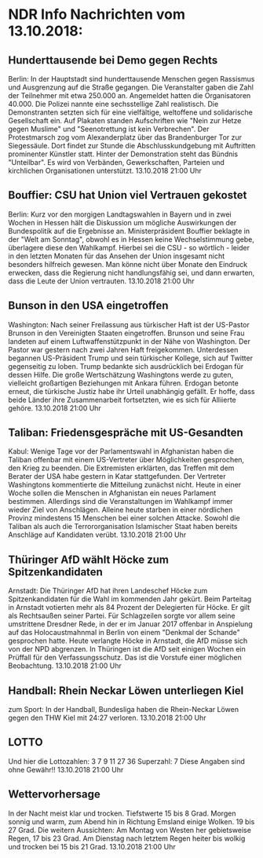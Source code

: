 # NDR Info Nachrichten vom 13.10.2018:


## Hunderttausende bei Demo gegen Rechts
Berlin: In der Hauptstadt sind hunderttausende Menschen gegen Rassismus und Ausgrenzung auf die Straße gegangen. Die Veranstalter gaben die Zahl der Teilnehmer mit etwa 250.000 an. Angemeldet hatten die Organisatoren 40.000. Die Polizei nannte eine sechsstellige Zahl realistisch. Die Demonstranten setzten sich für eine vielfältige, weltoffene und solidarische Gesellschaft ein. Auf Plakaten standen Aufschriften wie "Nein zur Hetze gegen Muslime" und "Seenotrettung ist kein Verbrechen". Der Protestmarsch zog vom Alexanderplatz über das Brandenburger Tor zur Siegessäule. Dort findet zur Stunde die Abschlusskundgebung mit Auftritten prominenter Künstler statt. Hinter der Demonstration steht das Bündnis "Unteilbar". Es wird von Verbänden, Gewerkschaften, Parteien und kirchlichen Organisationen unterstützt. 13.10.2018 21:00 Uhr 

## Bouffier: CSU hat Union viel Vertrauen gekostet
Berlin: Kurz vor den morgigen Landtagswahlen in Bayern und in zwei Wochen in Hessen hält die Diskussion um mögliche Auswirkungen der Bundespolitik auf die Ergebnisse an. Ministerpräsident Bouffier beklagte in der "Welt am Sonntag", obwohl es in Hessen keine Wechselstimmung gebe, überlagere diese den Wahlkampf. Hierbei sei die CSU - so wörtlich - leider in den letzten Monaten für das Ansehen der Union insgesamt nicht besonders hilfreich gewesen. Man könne nicht über Monate den Eindruck erwecken, dass die Regierung nicht handlungsfähig sei, und dann erwarten, dass die Leute der Union vertrauten. 13.10.2018 21:00 Uhr 

## Bunson in den USA eingetroffen
Washington: Nach seiner Freilassung aus türkischer Haft ist der US-Pastor Brunson in den Vereinigten Staaten eingetroffen. Brunson und seine Frau landeten auf einem Luftwaffenstützpunkt in der Nähe von Washington. Der Pastor war gestern nach zwei Jahren Haft freigekommen. Unterdessen begannen US-Präsident Trump und sein türkischer Kollege, sich auf Twitter gegenseitig zu loben. Trump bedankte sich ausdrücklich bei Erdogan für dessen Hilfe. Die große Wertschätzung Washingtons werde zu guten, vielleicht großartigen Beziehungen mit Ankara führen. Erdogan betonte erneut, die türkische Justiz habe ihr Urteil unabhängig gefällt. Er hoffe, dass beide Länder ihre Zusammenarbeit fortsetzten, wie es sich für Alliierte gehöre. 13.10.2018 21:00 Uhr 

## Taliban: Friedensgespräche mit US-Gesandten
Kabul: Wenige Tage vor der Parlamentswahl in Afghanistan haben die Taliban offenbar mit einem US-Vertreter über Möglichkeiten gesprochen, den Krieg zu beenden. Die Extremisten erklärten, das Treffen mit dem Berater der USA habe gestern in Katar stattgefunden. Der Vertreter Washingtons kommentierte die Mitteilung zunächst nicht. Heute in einer Woche sollen die Menschen in Afghanistan ein neues Parlament bestimmen. Allerdings sind die Veranstaltungen im Wahlkampf immer wieder Ziel von Anschlägen. Alleine heute starben in einer nördlichen Provinz mindestens 15 Menschen bei einer solchen Attacke. Sowohl die Taliban als auch die Terrororganisation Islamischer Staat haben bereits Anschläge auf Kandidaten verübt. 13.10.2018 21:00 Uhr 

## Thüringer AfD wählt Höcke zum Spitzenkandidaten
Arnstadt: Die Thüringer AfD hat ihren Landeschef Höcke zum Spitzenkandidaten für die Wahl im kommenden Jahr gekürt. Beim Parteitag in Arnstadt votierten mehr als 84 Prozent der Delegierten für Höcke. Er gilt als Rechtsaußen seiner Partei. Für Schlagzeilen sorgte vor allem seine umstrittene Dresdner Rede, in der er im Januar 2017 offenbar in Anspielung auf das Holocaustmahnmal in Berlin von einem "Denkmal der Schande" gesprochen hatte. Heute verlangte Höcke in Arnstadt, die AfD müsse sich von der NPD abgrenzen. In Thüringen ist die AfD seit einigen Wochen ein Prüffall für den Verfassungsschutz. Das ist die Vorstufe einer möglichen Beobachtung. 13.10.2018 21:00 Uhr 

## Handball: Rhein Neckar Löwen unterliegen Kiel
zum Sport: In der Handball, Bundesliga haben die Rhein-Neckar Löwen gegen den THW Kiel mit 24:27 verloren. 13.10.2018 21:00 Uhr 

## LOTTO
Und hier die Lottozahlen:
3		7		9		11		27		36
Superzahl:		7 Diese Angaben sind ohne Gewähr!! 13.10.2018 21:00 Uhr 

## Wettervorhersage
In der Nacht meist klar und trocken. Tiefstwerte 15 bis 8 Grad. Morgen sonnig und warm, zum Abend hin in Richtung Emsland einige Wolken. 19 bis 27 Grad. Die weitern Aussichten: Am Montag von Westen her gebietsweise Regen, 17 bis 23 Grad. Am Dienstag nach letztem Regen heiter bis wolkig und trocken bei 15 bis 21 Grad. 13.10.2018 21:00 Uhr 
